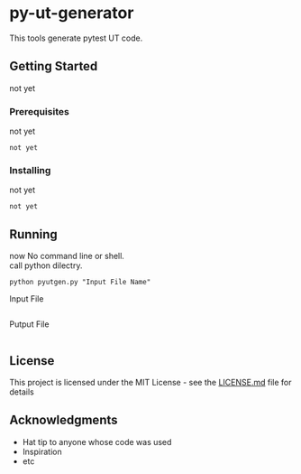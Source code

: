 # py-ut-generator
This tools generate pytest UT code.


## Getting Started

not yet

### Prerequisites

not yet

```
not yet
```

### Installing

not yet


```
not yet
```



## Running

now No command line or shell.  
call python dilectry.

```
python pyutgen.py "Input File Name"
```

Input File
```

```

Putput File
```
```


## License

This project is licensed under the MIT License - see the [LICENSE.md](LICENSE.md) file for details

## Acknowledgments

* Hat tip to anyone whose code was used
* Inspiration
* etc

